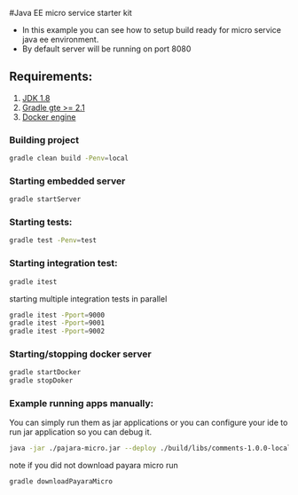 #Java EE micro service starter kit
* In this example you can see how to setup build ready for micro service java ee environment.
* By default server will be running on port 8080

## Requirements:

1. [JDK 1.8](http://www.oracle.com/technetwork/java/javase/downloads/jdk8-downloads-2133151.html)
2. [Gradle gte >= 2.1](https://gradle.org/) 
3. [Docker engine](https://www.docker.com/products/overview)

###  Building project
```sh
gradle clean build -Penv=local
```

###  Starting embedded server
```sh
gradle startServer
```

### Starting tests:
```sh
gradle test -Penv=test
```

### Starting integration test:
```sh
gradle itest
```
starting multiple integration tests in parallel
```sh
gradle itest -Pport=9000
gradle itest -Pport=9001
gradle itest -Pport=9002
```

###  Starting/stopping docker server
```sh
gradle startDocker
gradle stopDoker
```

### Example running apps manually:

You can simply run them as jar applications or 
you can configure your ide to run jar application so you can debug it.

```sh
java -jar ./pajara-micro.jar --deploy ./build/libs/comments-1.0.0-local.war
```
note if you did not download payara micro run 
```sh
gradle downloadPayaraMicro
```


